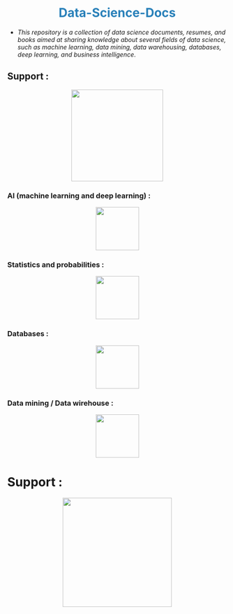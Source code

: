 # <center style="color: #2980B9"> Data-Science-Docs </center>

* *This repository is a collection of data science documents, resumes, and books aimed at sharing knowledge about several fields of data science, such as machine learning, data mining, data warehousing, databases, deep learning, and business intelligence*.

## Support : 

<center>
  <a href="https://www.buymeacoffee.com/khabarachre">
    <img src="https://media.tenor.com/Is0ELiJnoU0AAAAi/buymeacoffee-button.gif" width="210">
  </a>
</center>

### AI (machine learning and deep learning) :
<center>
  <img src="https://cdn-icons-png.flaticon.com/512/6461/6461928.png" width="99">
</center>

### Statistics and probabilities :
<center>
  <img src="https://www.pngmart.com/files/7/Statistics-PNG-Photos.png" width="99">
</center>

### Databases :
<center>
  <img src="https://cdn-icons-png.flaticon.com/512/977/977506.png" width="99">
</center>

### Data mining / Data wirehouse :
<center>
  <img src="https://cdn-icons-png.flaticon.com/512/2091/2091746.png" width="99">
</center>

# Support :
<center>
  <a href="https://www.buymeacoffee.com/khabarachre">
    <img src="https://media.tenor.com/Is0ELiJnoU0AAAAi/buymeacoffee-button.gif" width="250">
  </a>
</center>



